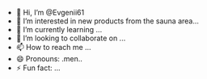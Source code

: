 - 👋 Hi, I’m @Evgenii61
- 👀 I’m interested in new products from the sauna area...
- 🌱 I’m currently learning ...
- 💞️ I’m looking to collaborate on ...
- 📫 How to reach me ...
- 😄 Pronouns: .men..
- ⚡ Fun fact: ...

<!---
Evgenii61/Evgenii61 is a ✨ special ✨ repository because its `README.md` (this file) appears on your GitHub profile.
You can click the Preview link to take a look at your changes.
--->
